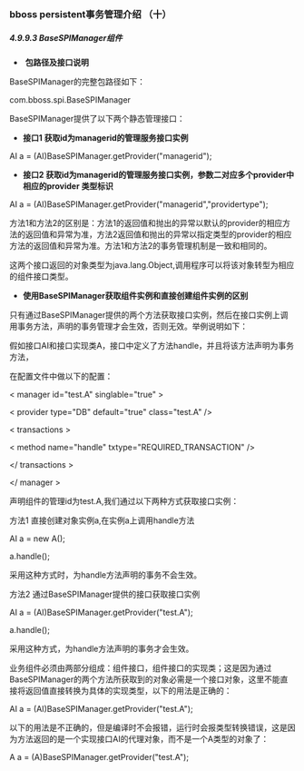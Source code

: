 ### bboss persistent事务管理介绍 （十）

##### 4.9.9.3 BaseSPIManager组件

- ​        **包路径及接口说明**

BaseSPIManager的完整包路径如下：

com.bboss.spi.BaseSPIManager

BaseSPIManager提供了以下两个静态管理接口：

-   **接口1  获取id为managerid的管理服务接口实例**

AI a = (AI)BaseSPIManager.getProvider("managerid");

 

-    **接口2  获取id为managerid的管理服务接口实例，参数二对应多个provider中相应的provider 类型标识**

AI a = (AI)BaseSPIManager.getProvider("managerid","providertype");

方法1和方法2的区别是：方法1的返回值和抛出的异常以默认的provider的相应方法的返回值和异常为准，方法2返回值和抛出的异常以指定类型的provider的相应方法的返回值和异常为准。方法1和方法2的事务管理机制是一致和相同的。

这两个接口返回的对象类型为java.lang.Object,调用程序可以将该对象转型为相应的组件接口类型。

- ​        **使用BaseSPIManager获取组件实例和直接创建组件实例的区别**

只有通过BaseSPIManager提供的两个方法获取接口实例，然后在接口实例上调用事务方法，声明的事务管理才会生效，否则无效。举例说明如下：

假如接口AI和接口实现类A，接口中定义了方法handle，并且将该方法声明为事务方法， 

在配置文件中做以下的配置：

< manager id="test.A" singlable="true" >

< provider type="DB" default="true" class="test.A" />

< transactions >

< method name="handle" txtype="REQUIRED_TRANSACTION" />

</ transactions >

</ manager >

声明组件的管理id为test.A,我们通过以下两种方式获取接口实例：

方法1 直接创建对象实例a,在实例a上调用handle方法

AI a = new A();

a.handle();

采用这种方式时，为handle方法声明的事务不会生效。

方法2 通过BaseSPIManager提供的接口获取接口实例

AI a = (AI)BaseSPIManager.getProvider("test.A");

a.handle();

采用这种方式，为handle方法声明的事务才会生效。

业务组件必须由两部分组成：组件接口，组件接口的实现类；这是因为通过BaseSPIManager的两个方法所获取到的对象必需是一个接口对象，这里不能直接将返回值直接转换为具体的实现类型，以下的用法是正确的：

AI a = (AI)BaseSPIManager.getProvider("test.A");

以下的用法是不正确的，但是编译时不会报错，运行时会报类型转换错误，这是因为方法返回的是一个实现接口AI的代理对象，而不是一个A类型的对象了：

A a = (A)BaseSPIManager.getProvider("test.A");


  